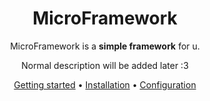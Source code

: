 <div align="center">

# MicroFramework



MicroFramework is a **simple framework** for u.

Normal description will be added later :3<br />


[Getting started](#getting-started) •
[Installation](#installation) •
[Configuration](#configuration)


</div>
